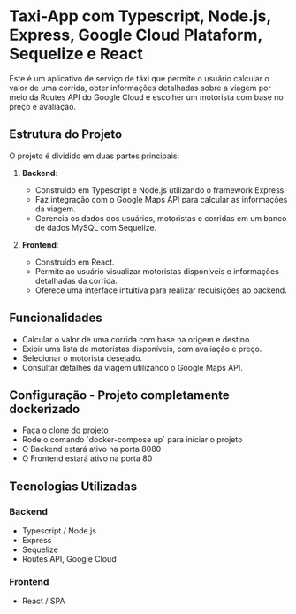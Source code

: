 
# Taxi-App com Typescript, Node.js, Express, Google Cloud Plataform, Sequelize e React

Este é um aplicativo de serviço de táxi que permite o usuário calcular o valor de uma corrida, obter informações detalhadas sobre a viagem por meio da Routes API do Google Cloud e escolher um motorista com base no preço e avaliação.

## Estrutura do Projeto

O projeto é dividido em duas partes principais:

1. **Backend**:
   - Construído em Typescript e Node.js utilizando o framework Express.
   - Faz integração com o Google Maps API para calcular as informações da viagem.
   - Gerencia os dados dos usuários, motoristas e corridas em um banco de dados MySQL com Sequelize.

2. **Frontend**:
   - Construído em React.
   - Permite ao usuário visualizar motoristas disponíveis e informações detalhadas da corrida.
   - Oferece uma interface intuitiva para realizar requisições ao backend.

## Funcionalidades

- Calcular o valor de uma corrida com base na origem e destino.
- Exibir uma lista de motoristas disponíveis, com avaliação e preço.
- Selecionar o motorista desejado.
- Consultar detalhes da viagem utilizando o Google Maps API.

## Configuração - Projeto completamente dockerizado

- Faça o clone do projeto
- Rode o comando ´docker-compose up´ para iniciar o projeto
- O Backend estará ativo na porta 8080
- O Frontend estará ativo na porta 80

## Tecnologias Utilizadas

### Backend
- Typescript / Node.js
- Express
- Sequelize
- Routes API, Google Cloud

### Frontend
- React / SPA
